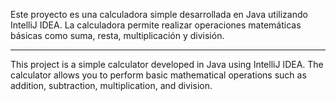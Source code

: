 Este proyecto es una calculadora simple desarrollada en Java utilizando IntelliJ IDEA. La calculadora permite realizar operaciones matemáticas básicas como suma, resta, multiplicación y división.
---- ---- ---- ---- ---- ----
This project is a simple calculator developed in Java using IntelliJ IDEA. The calculator allows you to perform basic mathematical operations such as addition, subtraction, multiplication, and division.
